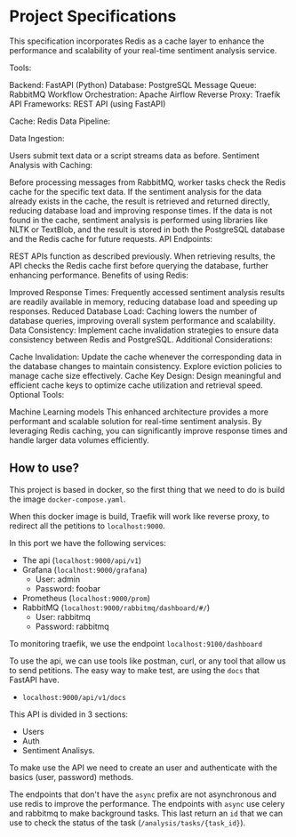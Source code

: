 # Project Specifications

This specification incorporates Redis as a cache layer to enhance the performance and scalability of your real-time sentiment analysis service.

Tools:

Backend: FastAPI (Python)
Database: PostgreSQL
Message Queue: RabbitMQ
Workflow Orchestration: Apache Airflow
Reverse Proxy: Traefik
API Frameworks: REST API (using FastAPI)

Cache: Redis
Data Pipeline:

Data Ingestion:

Users submit text data or a script streams data as before.
Sentiment Analysis with Caching:

Before processing messages from RabbitMQ, worker tasks check the Redis cache for the specific text data.
If the sentiment analysis for the data already exists in the cache, the result is retrieved and returned directly, reducing database load and improving response times.
If the data is not found in the cache, sentiment analysis is performed using libraries like NLTK or TextBlob, and the result is stored in both the PostgreSQL database and the Redis cache for future requests.
API Endpoints:

REST APIs function as described previously.
When retrieving results, the API checks the Redis cache first before querying the database, further enhancing performance.
Benefits of using Redis:

Improved Response Times: Frequently accessed sentiment analysis results are readily available in memory, reducing database load and speeding up responses.
Reduced Database Load: Caching lowers the number of database queries, improving overall system performance and scalability.
Data Consistency: Implement cache invalidation strategies to ensure data consistency between Redis and PostgreSQL.
Additional Considerations:

Cache Invalidation: Update the cache whenever the corresponding data in the database changes to maintain consistency. Explore eviction policies to manage cache size effectively.
Cache Key Design: Design meaningful and efficient cache keys to optimize cache utilization and retrieval speed.
Optional Tools:


Machine Learning models
This enhanced architecture provides a more performant and scalable solution for real-time sentiment analysis. By leveraging Redis caching, you can significantly improve response times and handle larger data volumes efficiently.


## How to use?
This project is based in docker, so the first thing that we need to do is build the image `docker-compose.yaml`.

When this docker image is build, Traefik will work like reverse proxy, to redirect all the petitions to `localhost:9000`.

In this port we have the following services:
- The api (`localhost:9000/api/v1`)
- Grafana (`localhost:9000/grafana`)
    - User: admin
    - Password: foobar 
- Prometheus (`localhost:9000/prom`)
- RabbitMQ (`localhost:9000/rabbitmq/dashboard/#/`)
    - User: rabbitmq
    - Password: rabbitmq

To monitoring traefik, we use the endpoint `localhost:9100/dashboard`

To use the api, we can use tools like postman, curl, or any tool that allow us to send petitions. The easy way to make test, are using the `docs` that FastAPI have.

- `localhost:9000/api/v1/docs`

This API is divided in 3 sections:
- Users
- Auth
- Sentiment Analisys.

To make use the API we need to create an user and authenticate with the basics (user, password) methods.

The endpoints that don't have the `async` prefix are not asynchronous and use redis to improve the performance. The endpoints with `async` use celery and rabbitmq to make background tasks.
This last return an `id` that we can use to check the status of the task (`/analysis/tasks/{task_id}`).
 